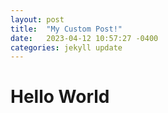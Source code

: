 ```yaml
---
layout: post
title:  "My Custom Post!"
date:   2023-04-12 10:57:27 -0400
categories: jekyll update
---
```


# Hello World